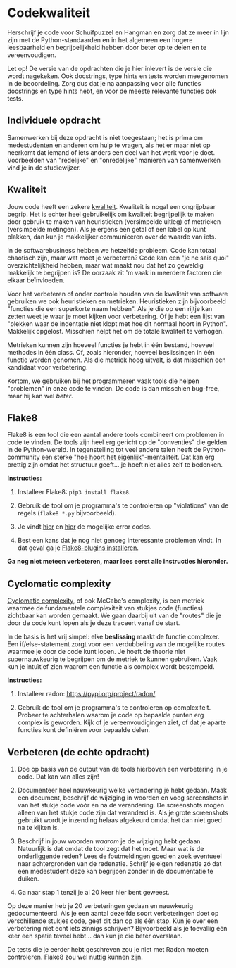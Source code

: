 # Codekwaliteit

Herschrijf je code voor Schuifpuzzel en Hangman en zorg dat ze meer in lijn zijn met de Python-standaarden en in het algemeen een hogere leesbaarheid en begrijpelijkheid hebben door beter op te delen en te vereenvoudigen.

Let op! De versie van de opdrachten die je hier inlevert is de versie die wordt nagekeken. Ook docstrings, type hints en tests worden meegenomen in de beoordeling. Zorg dus dat je na aanpassing voor alle functies docstrings en type hints hebt, en voor de meeste relevante functies ook tests.

## Individuele opdracht

Samenwerken bij deze opdracht is niet toegestaan; het is prima om medestudenten en anderen om hulp te vragen, als het er maar niet op neerkomt dat iemand of iets anders een deel van het werk voor je doet. Voorbeelden van "redelijke" en "onredelijke" manieren van samenwerken vind je in de studiewijzer.

## Kwaliteit

Jouw code heeft een zekere [kwaliteit](https://en.wikipedia.org/wiki/Zen_and_the_Art_of_Motorcycle_Maintenance). Kwaliteit is nogal een ongrijpbaar begrip. Het is echter heel gebruikelijk om kwaliteit begrijpelijk te maken door gebruik te maken van heuristieken (versimpelde uitleg) of metrieken (versimpelde metingen). Als je ergens een getal of een label op kunt plakken, dan kun je makkelijker communiceren over de waarde van iets.

In de softwarebusiness hebben we hetzelfde probleem. Code kan totaal chaotisch zijn, maar wat moet je verbeteren? Code kan een "je ne sais quoi" overzichtelijkheid hebben, maar wat maakt nou dat het zo geweldig makkelijk te begrijpen is? De oorzaak zit 'm vaak in meerdere factoren die elkaar beïnvloeden.

Voor het verbeteren of onder controle houden van de kwaliteit van software gebruiken we ook heuristieken en metrieken. Heuristieken zijn bijvoorbeeld "functies die een superkorte naam hebben". Als je die op een rijtje kan zetten weet je waar je moet kijken voor verbetering. Of je hebt een lijst van "plekken waar de indentatie niet klopt met hoe dit normaal hoort in Python". Makkelijk opgelost. Misschien helpt het om de totale kwaliteit te verhogen.

Metrieken kunnen zijn hoeveel functies je hebt in één bestand, hoeveel methodes in één class. Of, zoals hieronder, hoeveel beslissingen in één functie worden genomen. Als die metriek hoog uitvalt, is dat misschien een kandidaat voor verbetering.

Kortom, we gebruiken bij het programmeren vaak tools die helpen "problemen" in onze code te vinden. De code is dan misschien bug-free, maar hij kan wel *beter*.

## Flake8

Flake8 is een tool die een aantal andere tools combineert om problemen in code te vinden. De tools zijn heel erg gericht op de "conventies" die gelden in de Python-wereld. In tegenstelling tot veel andere talen heeft de Python-community een sterke ["hoe hoort het eigenlijk"](https://nl.wikipedia.org/wiki/Hoe_hoort_het_eigenlijk)-mentaliteit. Dat kan erg prettig zijn omdat het structuur geeft... je hoeft niet alles zelf te bedenken.

**Instructies:**

1. Installeer Flake8: `pip3 install flake8`.

2. Gebruik de tool om je programma's te controleren op "violations" van de regels (`flake8 *.py` bijvoorbeeld).

3. Je vindt [hier](https://flake8.pycqa.org/en/latest/user/error-codes.html) en [hier](https://pycodestyle.pycqa.org/en/latest/intro.html#error-codes) de mogelijke error codes.

4. Best een kans dat je nog niet genoeg interessante problemen vindt. In dat geval ga je [Flake8-plugins installeren](https://github.com/DmytroLitvinov/awesome-flake8-extensions).

**Ga nog niet meteen verbeteren, maar lees eerst alle instructies hieronder.**

## Cyclomatic complexity

[Cyclomatic complexity](https://en.wikipedia.org/wiki/Cyclomatic_complexity), of ook McCabe's complexity, is een metriek waarmee de fundamentele complexiteit van stukjes code (functies) zichtbaar kan worden gemaakt. We gaan daarbij uit van de "routes" die je door de code kunt lopen als je deze traceert vanaf de start.

In de basis is het vrij simpel: elke **beslissing** maakt de functie complexer. Een if/else-statement zorgt voor een verdubbeling van de mogelijke routes waarmee je door de code kunt lopen. Je hoeft de theorie niet supernauwkeurig te begrijpen om de metriek te kunnen gebruiken. Vaak kun je intuïtief zien waarom een functie als complex wordt bestempeld.

**Instructies:**

1. Installeer radon: <https://pypi.org/project/radon/>

2. Gebruik de tool om je programma's te controleren op complexiteit. Probeer te achterhalen waarom je code op bepaalde punten erg complex is geworden. Kijk of je vereenvoudigingen ziet, of dat je aparte functies kunt definiëren voor bepaalde delen.

## Verbeteren (de echte opdracht)

1. Doe op basis van de output van de tools hierboven een verbetering in je code. Dat kan van alles zijn!

2. Documenteer heel nauwkeurig welke verandering je hebt gedaan. Maak een document, beschrijf de wijziging in woorden en voeg screenshots in van het stukje code vóór en na de verandering. De screenshots mogen alleen van het stukje code zijn dat veranderd is. Als je grote screenshots gebruikt wordt je inzending helaas afgekeurd omdat het dan niet goed na te kijken is.

3. Beschrijf in jouw woorden *waarom* je de wijziging hebt gedaan. Natuurlijk is dat omdat de tool zegt dat het moet. Maar wat is de onderliggende reden? Lees de foutmeldingen goed en zoek eventueel naar achtergronden van de redenatie. Schrijf je eigen redenatie zó dat een medestudent deze kan begrijpen zonder in de documentatie te duiken.

4. Ga naar stap 1 tenzij je al 20 keer hier bent geweest.

Op deze manier heb je 20 verbeteringen gedaan en nauwkeurig gedocumenteerd. Als je een aantal dezelfde soort verbeteringen doet op verschillende stukjes code, geef dit dan op als één stap. Kun je over een verbetering niet echt iets zinnigs schrijven? Bijvoorbeeld als je toevallig één keer een spatie teveel hebt... dan kun je die beter overslaan.

De tests die je eerder hebt geschreven zou je niet met Radon moeten controleren. Flake8 zou wel nuttig kunnen zijn.
